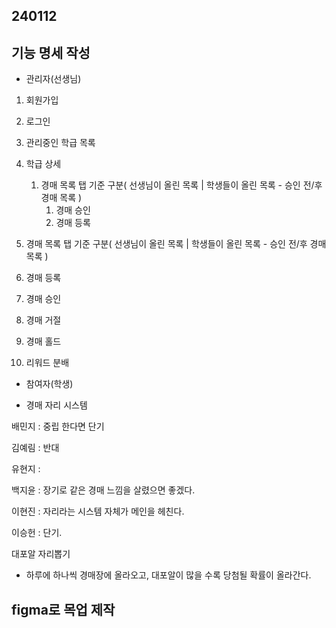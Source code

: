 ## 240112

## 기능 명세 작성

- 관리자(선생님)

1. 회원가입
2. 로그인
3. 관리중인 학급 목록
4. 학급 상세
    1. 경매 목록 탭 기준 구분( 선생님이 올린 목록 | 학생들이 올린 목록 - 승인 전/후 경매 목록 )
        1. 경매 승인
        2. 경매 등록

1. 경매 목록 탭 기준 구분( 선생님이 올린 목록 | 학생들이 올린 목록 - 승인 전/후 경매 목록 )
2. 경매 등록
3. 경매 승인
4. 경매 거절
5. 경매 홀드
6. 리워드 분배

- 참여자(학생)

- 경매 자리 시스템

배민지 : 중립 한다면 단기 

김예림 : 반대

유현지 : 

백지윤 : 장기로 같은 경매 느낌을 살렸으면 좋겠다.

이현진 : 자리라는 시스템 자체가 메인을 헤친다.

이승헌 : 단기. 

대포알 자리뽑기

- 하루에 하나씩 경매장에 올라오고, 대포알이 많을 수록 당첨될 확률이 올라간다.

## figma로 목업 제작
